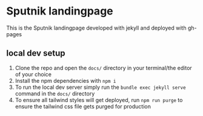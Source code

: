 # Sputnik landingpage

This is the Sputnik landingpage developed with jekyll and deployed with gh-pages

## local dev setup

1. Clone the repo and open the `docs/` directory in your terminal/the editor of your choice
2. Install the npm dependencies with `npm i`
3. To run the local dev server simply run the `bundle exec jekyll serve` command in the `docs/` directory
4. To ensure all tailwind styles will get deployed, run `npm run purge` to ensure the tailwind css file gets purged for production